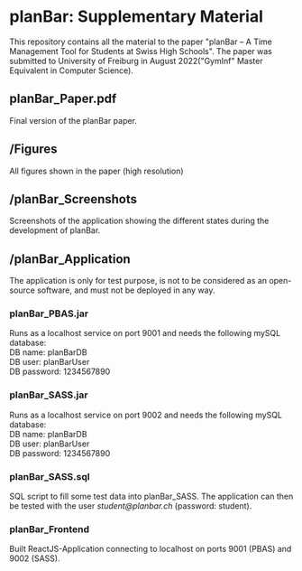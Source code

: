 # planBar: Supplementary Material
This repository contains all the material to the paper "planBar – A Time Management Tool for Students at Swiss High Schools". The paper was submitted to University of Freiburg in August 2022("GymInf" Master Equivalent in Computer Science).

## planBar_Paper.pdf
Final version of the planBar paper.

## /Figures
All figures shown in the paper (high resolution)

## /planBar_Screenshots
Screenshots of the application showing the different states during the development of planBar.

## /planBar_Application
The application is only for test purpose, is not to be considered as an open-source software, and must not be deployed in any way.
### planBar_PBAS.jar
Runs as a localhost service on port 9001 and needs the following mySQL database:<br>
DB name: planBarDB<br>
DB user: planBarUser<br>
DB password: 1234567890
### planBar_SASS.jar
Runs as a localhost service on port 9002 and needs the following mySQL database:<br>
DB name: planBarDB<br>
DB user: planBarUser<br>
DB password: 1234567890

### planBar_SASS.sql
SQL script to fill some test data into planBar_SASS. The application can then be tested with the user <i>student&#64;planbar.ch</i> (password: student).

### planBar_Frontend
Built ReactJS-Application connecting to localhost on ports 9001 (PBAS) and 9002 (SASS).
